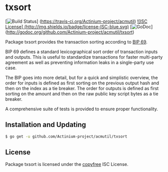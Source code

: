 txsort
======

[![Build Status](http://img.shields.io/travis/Actinium-project/acmutil.svg)]
(https://travis-ci.org/Actinium-project/acmutil) [![ISC License]
(http://img.shields.io/badge/license-ISC-blue.svg)](http://copyfree.org)
[![GoDoc](http://img.shields.io/badge/godoc-reference-blue.svg)]
(http://godoc.org/github.com/Actinium-project/acmutil/txsort)

Package txsort provides the transaction sorting according to [BIP 69](https://github.com/litecoin/bips/blob/master/bip-0069.mediawiki).

BIP 69 defines a standard lexicographical sort order of transaction inputs and
outputs.  This is useful to standardize transactions for faster multi-party
agreement as well as preventing information leaks in a single-party use case.

The BIP goes into more detail, but for a quick and simplistic overview, the
order for inputs is defined as first sorting on the previous output hash and
then on the index as a tie breaker.  The order for outputs is defined as first
sorting on the amount and then on the raw public key script bytes as a tie
breaker.

A comprehensive suite of tests is provided to ensure proper functionality.

## Installation and Updating

```bash
$ go get -u github.com/Actinium-project/acmutil/txsort
```

## License

Package txsort is licensed under the [copyfree](http://copyfree.org) ISC
License.
